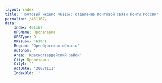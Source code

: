 ```yaml
---
layout: index
title: 'Почтовый индекс 461167: отделение почтовой связи Почты России'
permalink: /461167/
data:
    Index: 461167
    OPSName: Пролетарка
    OPSType: О
    OPSSubm: 461949
    Region: 'Оренбургская область'
    Autonom: ''
    Area: 'Красногвардейский район'
    City: Пролетарка
    City1: ''
    ActDate: '20070111'
    IndexOld: ''
---
```

